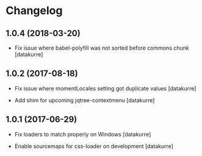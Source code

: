 Changelog
=========

1.0.4 (2018-03-20)
------------------

- Fix issue where babel-polyfill was not sorted before commons chunk
  [datakurre]


1.0.2 (2017-08-18)
------------------

- Fix issue where momentLocales setting got duplicate values
  [datakurre]

- Add shim for upcoming jqtree-contextmenu
  [datakurre]


1.0.1 (2017-06-29)
------------------

- Fix loaders to match properly on Windows
  [datakurre]

- Enable sourcemaps for css-loader on development
  [datakurre]
